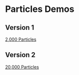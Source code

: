 # Particles Demos
## Version 1
[2,000 Particles](https://www.youtube.com/watch?v=ZhwqpiVJQoY)

## Version 2
[20,000 Particles](https://www.youtube.com/watch?v=U2m2CEm3EB0)
